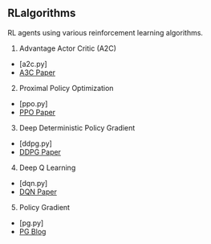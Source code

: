 ## RLalgorithms

RL agents using various reinforcement learning algorithms.

1. Advantage Actor Critic (A2C)
 - [a2c.py]
 - [A3C Paper](https://arxiv.org/pdf/1602.01783.pdf) 
2.  Proximal Policy Optimization 
- [ppo.py]
- [PPO Paper](https://arxiv.org/abs/1707.06347)
3. Deep Deterministic Policy Gradient
- [ddpg.py]
- [DDPG Paper](https://arxiv.org/abs/1509.02971)
4. Deep Q Learning
- [dqn.py]
- [DQN Paper](https://arxiv.org/pdf/1312.5602)
5. Policy Gradient
- [pg.py]
- [PG Blog](http://karpathy.github.io/2016/05/31/rl/)